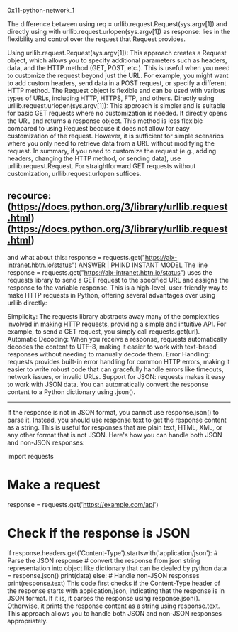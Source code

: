 0x11-python-network_1

The difference between using req = urllib.request.Request(sys.argv[1])
 and directly using with urllib.request.urlopen(sys.argv[1])
  as response: lies in the flexibility and control over the request that Request provides.

Using urllib.request.Request(sys.argv[1]): This approach creates a Request object, which allows you to specify additional parameters such as headers, data, and the HTTP method (GET, POST, etc.). This is useful when you need to customize the request beyond just the URL. For example, you might want to add custom headers, send data in a POST request, or specify a different HTTP method. The Request object is flexible and can be used with various types of URLs, including HTTP, HTTPS, FTP, and others.
Directly using urllib.request.urlopen(sys.argv[1]): This approach is simpler and is suitable for basic GET requests where no customization is needed. It directly opens the URL and returns a response object. This method is less flexible compared to using Request because it does not allow for easy customization of the request. However, it is sufficient for simple scenarios where you only need to retrieve data from a URL without modifying the request.
In summary, if you need to customize the request (e.g., adding headers, changing the HTTP method, or sending data), use urllib.request.Request. For straightforward GET requests without customization, urllib.request.urlopen suffices.

recource:
(https://docs.python.org/3/library/urllib.request.html)
(https://docs.python.org/3/library/urllib.request.html)
---------------------
and what about this:
 response = requests.get("https://alx-intranet.hbtn.io/status")
ANSWER | PHIND INSTANT MODEL
The line response = requests.get("https://alx-intranet.hbtn.io/status") uses the requests library to send a GET request to the specified URL and assigns the response to the variable response. This is a high-level, user-friendly way to make HTTP requests in Python, offering several advantages over using urllib directly:

Simplicity: The requests library abstracts away many of the complexities involved in making HTTP requests, providing a simple and intuitive API. For example, to send a GET request, you simply call requests.get(url).
Automatic Decoding: When you receive a response, requests automatically decodes the content to UTF-8, making it easier to work with text-based responses without needing to manually decode them.
Error Handling: requests provides built-in error handling for common HTTP errors, making it easier to write robust code that can gracefully handle errors like timeouts, network issues, or invalid URLs.
Support for JSON: requests makes it easy to work with JSON data. You can automatically convert the response content to a Python dictionary using .json().

--------------------
If the response is not in JSON format, you cannot use response.json() to parse it. Instead, you should use response.text to get the response content as a string. This is useful for responses that are plain text, HTML, XML, or any other format that is not JSON. Here's how you can handle both JSON and non-JSON responses:

import requests

# Make a request
response = requests.get('https://example.com/api')

# Check if the response is JSON
if response.headers.get('Content-Type').startswith('application/json'):
    # Parse the JSON response
    # convert the response from json string representation into object like dictionary that can be dealed by python
    data = response.json()
    print(data)
else:
    # Handle non-JSON responses
    print(response.text)
This code first checks if the Content-Type header of the response starts with application/json, indicating that the response is in JSON format. If it is, it parses the response using response.json(). Otherwise, it prints the response content as a string using response.text. This approach allows you to handle both JSON and non-JSON responses appropriately.
